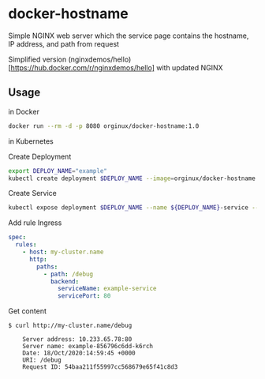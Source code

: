 # docker-hostname
Simple NGINX web server which the service page  contains the hostname, IP address, and path from request


Simplified version (nginxdemos/hello)[https://hub.docker.com/r/nginxdemos/hello] with updated NGINX

## Usage

in Docker
```bash
docker run --rm -d -p 8080 orginux/docker-hostname:1.0
```

in Kubernetes

Create Deployment
```bash
export DEPLOY_NAME="example"
kubectl create deployment $DEPLOY_NAME --image=orginux/docker-hostname
```

Create Service
```bash
kubectl expose deployment $DEPLOY_NAME --name ${DEPLOY_NAME}-service --target-port 80 --port 80
```

Add rule Ingress
```yaml
spec:
  rules:
    - host: my-cluster.name
      http:
        paths:
          - path: /debug
            backend:
              serviceName: example-service
              servicePort: 80
```

Get content
```
$ curl http://my-cluster.name/debug

    Server address: 10.233.65.78:80
    Server name: example-856796c6dd-k6rch
    Date: 18/Oct/2020:14:59:45 +0000
    URI: /debug
    Request ID: 54baa211f55997cc568679e65f41c8d3
```
